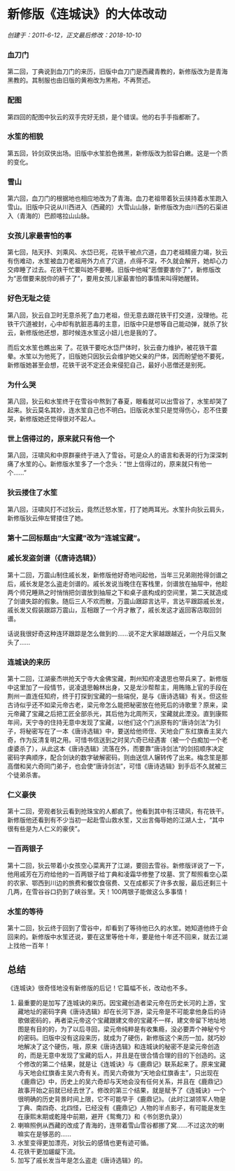 # 新修版《连城诀》的大体改动

_创建于：2011-6-12，正文最后修改：2018-10-10_

### 血刀门

第二回，丁典说到血刀门的来历，旧版中血刀门是西藏青教的，新修版改为是青海黑教的。其制服也由旧版的黄袍改为黑袍，不再赘述。

### 配图

第四回的配图中狄云的双手完好无损，是个错误。他的右手手指都断了。

### 水笙的相貌

第五回，铃剑双侠出场。旧版中水笙脸色微黑，新修版改为脸容白嫩。这是一个质的变化。

### 雪山

第六回，血刀门的根据地也相应地改为了青海。血刀老祖带着狄云挟持着水笙跑入雪山。旧版中只说从川西进入（西藏的）大雪山山脉，新修版改为由川西的石渠进入（青海的）巴颜喀拉山山脉。

### 女孩儿家最害怕的事

第七回，陆天抒、刘乘风、水岱已死，花铁干被点穴道，血刀老祖精疲力竭，狄云有伤难动，水笙被血刀老祖用外力点了穴道，点得不深，不久就会解开，她却心力交瘁睡了过去。花铁干忙要叫她不要睡。旧版中他喊“恶僧要害你了”，新修版改为“恶僧要来脱你的裤子了”，要用女孩儿家最害怕的事情来叫得她醒转。

### 好色无耻之徒

第八回，狄云自卫时无意杀死了血刀老祖，但无意去跟花铁干打交道，没理他。花铁干穴道被封，心中却有肮脏恶毒的主意，旧版中只是想等自己能动弹，就杀了狄云，新修版他还想，那时候连水笙这小妞儿也是我的了。

而后文水笙也瞧出来 了。花铁干要吃水岱尸体时，狄云奋力维护，被花铁干震晕。水笙以为他死了，旧版她只因狄云会维护她父亲的尸体，因而盼望他不要死，新修版她甚至会想，花铁干说不定还会来侵犯自己，最好小恶僧还是别死。

### 为什么哭

第八回，狄云和水笙终于在雪谷中熬到了春夏，眼看就可以出雪谷了，水笙却哭了起来。狄云莫名其妙，连水笙自己也不明白。旧版说水笙只是觉得伤心，忍不住要哭，新修版她还觉得很对不起人。

### 世上信得过的，原来就只有他一个

第八回，汪啸风和中原群豪终于进入了雪谷。可是众人的语言和表哥的行为深深刺痛了水笙的心。新修版水笙多了一个念头：“世上信得过的，原来就只有他一个……”

### 狄云搂住了水笙

第八回，汪啸风打不过狄云，竟然迁怒水笙，打了她两耳光。水笙扑向狄云肩头，新修版狄云伸左臂搂住了她。

### 第十二回标题由“大宝藏”改为“连城宝藏”。

### 戚长发盗剑谱（《唐诗选辑》）

第十二回，万震山制住戚长发，新修版他好奇地问起他，当年三兄弟刚抢得剑谱之后，戚长发是怎么盗走剑谱的。戚长发说当晚住在客栈里，剑谱放在抽屉中，他趁两个师兄睡熟之时悄悄把剑谱放到抽屉之下和桌子底构成的空间里，第二天就造成了剑谱失踪的假象。随后三人不欢而散，万震山跟踪言达平，言达平跟踪戚长发，戚长发又假装跟踪万震山，互相跟了一个月才散了，戚长发这才返回客店取回剑谱。

话说我很好奇这种连环跟踪是怎么做到的……说不定大家越跟越近，一个月后又聚头了……

### 连城诀的来历

第十二回，江湖豪杰哄抢天宁寺大金佛宝藏，荆州知府凌退思也带兵来了。新修版中这里加了一段情节，说凌退思翰林出身，又是龙沙帮帮主，用贿赂上官的手段在荆州一直连任知府，终于打探到宝藏的一些端倪，是与《唐诗选辑》有关。但这些古诗似乎还不如梁元帝古老，梁元帝怎么能把秘密放在他死后的诗歌里？原来，梁元帝藏了宝藏之后把工匠全部杀光，其后他为北周所灭，宝藏就此湮没。直到康熙年间，天宁寺的住持无意中发现了宝藏，以他们这个门派原有的“唐诗剑法”为引子，将秘密写在了一本《唐诗选辑》中，要送给他师侄、天地会广东红旗香主吴六奇，作为反清复明之用。可惜书信送到之时吴六奇已经遇害（被一个白痴加一个老虔婆杀了），从此这本《唐诗选辑》流落在外，而要靠“唐诗剑法”的剑招顺序决定密码字典顺序，配合剑诀的数字破解密码，则由送信人辗转传了出来。梅念笙是那高僧和吴六奇同门弟子，也会使“唐诗剑法”，可惜《唐诗选辑》到手后不久就被三个徒弟杀害。

### 仁义豪侠

第十二回，旁观者狄云看到抢珠宝的人都疯了。他看到其中有汪啸风，有花铁干。新修版他还看到有不少当初一起赴雪山救水笙，又出言侮辱她的江湖人士，“其中很有些是为人仁义的豪侠”。

### 一百两银子

第十二回，狄云带着小女孩空心菜离开了江湖，要回去雪谷。新修版详说了一下，他用戚芳在万府给他的一百两银子给丁典和凌霜华修整了坟墓、赏了帮照看空心菜的农家、鄂西到川边的旅费和餐饮食宿费、又在成都买了许多衣服，最后还剩三十几两，在雪谷谷口扔到了峡谷里。天！100两银子能做这么多事情！

### 水笙的等待

第十二回，狄云终于回到了雪谷中，却看到了等待他已久的水笙。她知道他终于会回来的。新修版中水笙还说，要在这里等他十年，要是他十年还不回来，就去江湖上找他一百年！

## 总结

《连城诀》很奇怪地没有新修版的后记！它篇幅不长，改动也不多。

1. 最重要的是加写了连城诀的来历。因宝藏创造者梁元帝在历史长河的上游，宝藏地址的密码字典《唐诗选辑》却在长河下游，梁元帝是不可能拿他身后的诗歌做密码的，再者梁元帝这个宝藏跟建文帝的宝藏不一样，建文帝留下地址地图是有目的的，为了以后寻回，梁元帝纯粹是有收集瘾，没必要弄个神秘兮兮的密码。旧版中没有这段来历，就成为了硬伤，新修版这个来历一加，就巧妙地解决了这个硬伤，哦，原来《唐诗选辑》和连城诀的秘密不是梁元帝创造的，而是无意中发现了宝藏的后人，并且是在很合情合理的目的下创造的。这个修改的第二个结果，就是让《连城诀》与《鹿鼎记》联系起来了。原来宝藏与天地会红旗香主吴六奇有关。而吴六奇做为“天地会红旗香主”，只出现在《鹿鼎记》中，历史上的吴六奇却与天地会没有任何关系，并且在《鹿鼎记》故事开始之前就已经去世了。修改的第三个结果，就是赋予了《连城诀》一个很明确的历史背景时间上限，它不可能早于《鹿鼎记》。（此时江湖领军人物是丁典、南四奇、北四怪，已经没有《鹿鼎记》人物的半点影子，有可能是发生在康熙末期或乾隆中前期，避开《鸳鸯刀》和《书剑恩仇录》）
2. 喇嘛照例从西藏的改成了青海的，连带着雪山雪谷都挪了窝……不过这次的喇嘛实在是够恶的……
3. 水笙变得更加漂亮，对狄云的感情也更有迹可循。
4. 花铁干更加龌龊下流。
5. 加写了戚长发当年是怎么盗走《唐诗选辑》的。
